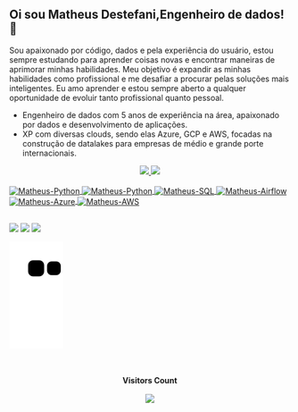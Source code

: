 ## Oi sou Matheus Destefani,Engenheiro de dados! 🎲

Sou apaixonado por código, dados e pela experiência do usuário, estou sempre estudando para aprender coisas novas e encontrar maneiras de aprimorar minhas habilidades. Meu objetivo é expandir as minhas habilidades como profissional e me desafiar a procurar pelas soluções mais inteligentes. Eu amo aprender e estou sempre aberto a qualquer oportunidade de evoluir tanto profissional quanto pessoal.

- Engenheiro de dados com 5 anos de experiência na área, apaixonado por dados e desenvolvimento de aplicações.
- XP com diversas clouds, sendo elas Azure, GCP e AWS, focadas na construção de datalakes para empresas de médio e grande porte internacionais.

<div align="center">
  <a href="https://github.com/Destefanii"> 
  <img height="170em" src="https://github-readme-stats.vercel.app/api?username=Destefanii&show_icons=true&theme=tokyonight&include_all_commits=true&count_private=true"/>
  <img height="170em" src="https://github-readme-stats.vercel.app/api/top-langs/?username=Destefanii&layout=compact&langs_count=7&theme=tokyonight"/>
</div>
<div style="display: inline_block"><br>
  <img align="center" alt="Matheus-Python" height="40" width="120" src="https://img.shields.io/badge/python-3670A0?style=for-the-badge&logo=python&logoColor=ffdd54">
  <img align="center" alt="Matheus-Python" height="40" width="140" src="https://img.shields.io/badge/pandas-%23150458.svg?style=for-the-badge&logo=pandas&logoColor=white">
  <img align="center" alt="Matheus-SQL" height="40" width="150" src="https://img.shields.io/badge/Microsoft%20SQL%20Sever-CC2927?style=for-the-badge&logo=microsoft%20sql%20server&logoColor=white">
  <img align="center" alt="Matheus-Airflow" height="40" width="40" src="https://img.shields.io/badge/Apache%20Airflow-017CEE?style=for-the-badge&logo=Apache%20Airflow&logoColor=white">
  <img align="center" alt="Matheus-Azure" height="40" width="40" src="https://img.shields.io/badge/azure-%230072C6.svg?style=for-the-badge&logo=microsoftazure&logoColor=white">
  <img align="center" alt="Matheus-AWS" height="40" width="40" src="https://img.shields.io/badge/AWS-%23FF9900.svg?style=for-the-badge&logo=amazon-aws&logoColor=white"> 
  
  <!-- <img align="right" alt="Matheus-pic" height="150" style="border-radius:50px;" src="https://media.discordapp.net/attachments/740901999003959338/1259974747488387282/avatar.png?ex=668da26d&is=668c50ed&hm=3b2241fae9eded5f991d75428b87a7fed021f9e566268fb18171d58557ca96db&=&format=webp&quality=lossless"> -->
</div>
  
  ##
 
<div> 
  <a href="https://www.instagram.com/matheus_destefani/" target="_blank"><img src="https://img.shields.io/badge/-Instagram-%23E4405F?style=for-the-badge&logo=instagram&logoColor=white" target="_blank"></a>
  <a href = "mailto:matheus.destefani43@gmail.com"><img src="https://img.shields.io/badge/-Gmail-%23333?style=for-the-badge&logo=gmail&logoColor=white" target="_blank"></a>
  <a href="https://www.linkedin.com/in/matheus-destefani/" target="_blank"><img src="https://img.shields.io/badge/-LinkedIn-%230077B5?style=for-the-badge&logo=linkedin&logoColor=white" target="_blank"></a> 
 
  ![Snake animation](https://github.com/destefanii/destefanii/blob/output/github-contribution-grid-snake.svg)
  <div align="center">
    <br>
      <p align="centre"><b>Visitors Count</b></p>  
      <p align="center"><img align="center" src="https://profile-counter.glitch.me/{Destefanii}/count.svg" /></p> 
    <br>
  </div>
</div>
